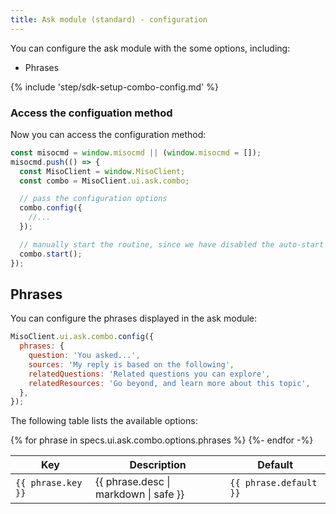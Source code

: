 ```yaml
---
title: Ask module (standard) - configuration
---
```


You can configure the ask module with the some options, including:
* Phrases

{% include 'step/sdk-setup-combo-config.md' %}

### Access the configuation method

Now you can access the configuration method:

```js
const misocmd = window.misocmd || (window.misocmd = []);
misocmd.push(() => {
  const MisoClient = window.MisoClient;
  const combo = MisoClient.ui.ask.combo;

  // pass the configuration options
  combo.config({
    //...
  });

  // manually start the routine, since we have disabled the auto-start
  combo.start();
});
```

## Phrases

You can configure the phrases displayed in the ask module:

```js
MisoClient.ui.ask.combo.config({
  phrases: {
    question: 'You asked...',
    sources: 'My reply is based on the following',
    relatedQuestions: 'Related questions you can explore',
    relatedResources: 'Go beyond, and learn more about this topic',
  },
});
```

The following table lists the available options:

<table class="table">
  <thead>
    <tr>
      <th scope="col">Key</th>
      <th scope="col">Description</th>
      <th scope="col">Default</th>
    </tr>
  </thead>
  <tbody>
  {% for phrase in specs.ui.ask.combo.options.phrases %}
    <tr>
      <td><code>{{ phrase.key }}</code></td>
      <td>{{ phrase.desc | markdown | safe }}</td>
      <td><code>{{ phrase.default }}</code></td>
    </tr>
  {%- endfor -%}
  </tbody>
</table>
